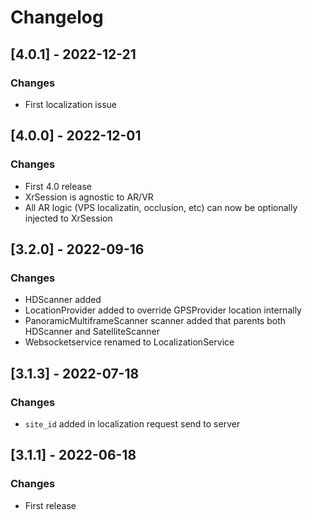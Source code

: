 # Changelog

## [4.0.1] - 2022-12-21

### Changes

- First localization issue

## [4.0.0] - 2022-12-01

### Changes

- First 4.0 release
- XrSession is agnostic to AR/VR 
- All AR logic (VPS localizatin, occlusion, etc) can now be optionally injected to XrSession

## [3.2.0] - 2022-09-16

### Changes
- HDScanner added
- LocationProvider added to override GPSProvider location internally
- PanoramicMultiframeScanner scanner added that parents both HDScanner and SatelliteScanner
- Websocketservice renamed to LocalizationService


## [3.1.3] - 2022-07-18

### Changes

- `site_id` added in localization request send to server

## [3.1.1] - 2022-06-18

### Changes

- First release